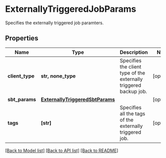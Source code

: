 # ExternallyTriggeredJobParams

Specifies the externally triggered job paramters.

## Properties
Name | Type | Description | Notes
------------ | ------------- | ------------- | -------------
**client_type** | **str, none_type** | Specifies the client type of the externally triggered backup job. | [optional] 
**sbt_params** | [**ExternallyTriggeredSbtParams**](ExternallyTriggeredSbtParams.md) |  | [optional] 
**tags** | **[str]** | Specifies all the tags of the externally triggered job. | [optional] 

[[Back to Model list]](../README.md#documentation-for-models) [[Back to API list]](../README.md#documentation-for-api-endpoints) [[Back to README]](../README.md)


